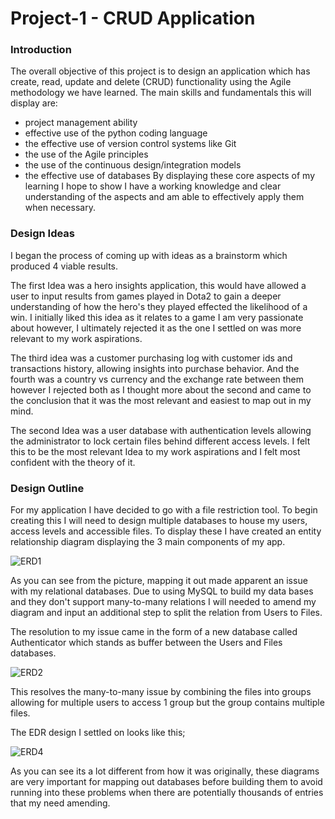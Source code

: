 # **Project-1 - CRUD Application**

### **Introduction**
The overall objective of this project is to design an application which has  create, read, update and delete (CRUD) functionality using the Agile methodology we have learned. 
The main skills and fundamentals this will display are:
* project management ability
* effective use of the python coding language
* the effective use of version control systems like Git
* the use of the Agile principles
* the use of the continuous design/integration models
* the effective use of databases
By displaying these core aspects of my learning I hope to show I have a working knowledge and clear understanding of the aspects and am able to effectively apply them when necessary. 


### **Design Ideas**
I began the process of  coming up with ideas as a brainstorm which produced 4 viable results.

The first Idea was a hero insights application, this would have allowed a user to input results from games played in Dota2 to gain a deeper understanding of how the hero's they played effected the likelihood of a win. 
I initially liked this idea as it relates to a game I am very passionate about however, I ultimately rejected it as the one I settled on was more relevant to my work aspirations.

The third idea was a customer purchasing log with customer ids and transactions history, allowing insights into purchase behavior. And the fourth was a country vs currency and the exchange rate between them however I rejected both as I thought more about the second and came to the conclusion that it was the most relevant and easiest to map out in my mind. 

The second Idea was a user database with authentication levels allowing the administrator to lock certain files behind different access levels. I felt this to be the most relevant Idea to my work aspirations and I felt most confident with the theory of it. 

### **Design Outline** 
For my application I have decided to go with a file restriction tool. To begin creating this I will need to design multiple databases to house my users, access levels and accessible files.
To display these I have created an entity relationship diagram displaying the 3 main components of my app.

![ERD1](https://i.imgur.com/zqFzORE.png)

As you can see from the picture, mapping it out made apparent an issue with my relational databases. 
Due to using MySQL to build my data bases and they don't support many-to-many relations I will needed to amend my diagram and input an additional step to split the relation from Users to Files.

The resolution to my issue came in the form of a new database called Authenticator which stands as buffer between the Users and Files databases. 

![ERD2](https://i.imgur.com/hx79vUr.png)

This resolves the many-to-many issue by combining the files into groups allowing for multiple users to access 1 group but the group contains multiple files. 


The EDR design I settled on looks like this;

![ERD4](https://i.imgur.com/7IW14a7.png)

As you can see its a lot different from how it was originally, these diagrams are very important for mapping out databases before building them to avoid running into these problems when there are potentially thousands of entries that my need amending.  